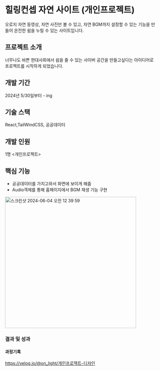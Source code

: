 # 힐링컨셉 자연 사이트 (개인프로젝트)
오로지 자연 동영상, 자연 사진만 볼 수 있고, 자연 BGM까지 설정할 수 있는 기능을 만들어 
온전한 쉼을 누릴 수 있는 사이트입니다. 

## 프로젝트 소개 
 너무나도 바쁜 현대사회에서 쉼을 줄 수 있는 사이버 공간을 만들고싶다는 아이디어로 프로젝트를 시작하게 되었습니다.

## 개발 기간
2024년 5/30일부터 - ing 

## 기술 스택 
React,TailWindCSS, 공공데이터 

## 개발 인원 
1명 <개인프로젝트> 

## 핵심 기능 
- 공공데이터를 가지고와서 화면에 보이게 해줌 
- Audio객체를 통해 홈페이지에서 BGM 재생 기능 구현

<img width="432" alt="스크린샷 2024-06-04 오전 12 39 59" src="https://github.com/choitoady/nature-hompage/assets/153695936/495725ad-62ed-40e8-86af-8bc2299e1e1c">


### 결과 및 성과 

#### 과정기록
https://velog.io/@on_light/개인프로젝트-디자인
